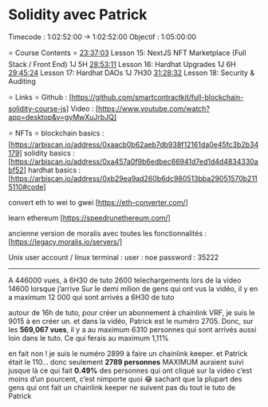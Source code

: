 # Solidity avec Patrick

Timecode : 1:02:52:00 → 1:02:52:00
Objectif : 1:05:00:00

⭐️ Course Contents ⭐
[23:37:03](https://www.youtube.com/watch?v=gyMwXuJrbJQ&t=85023s) Lesson 15: NextJS NFT Marketplace (Full Stack / Front End)
1J 5H [28:53:11](https://www.youtube.com/watch?v=gyMwXuJrbJQ&t=103991s) Lesson 16: Hardhat Upgrades
1J 6H [29:45:24](https://www.youtube.com/watch?v=gyMwXuJrbJQ&t=107124s) Lesson 17: Hardhat DAOs
1J 7H30 [31:28:32](https://www.youtube.com/watch?v=gyMwXuJrbJQ&t=113312s) Lesson 18: Security & Auditing

⭐️ Links ⭐️
Github : [https://github.com/smartcontractkit/full-blockchain-solidity-course-js]
Video : [https://www.youtube.com/watch?app=desktop&v=gyMwXuJrbJQ]

⭐️ NFTs ⭐️
blockchain basics : [https://arbiscan.io/address/0xaacb0b62aeb7db938f12161da0e45fc3b2b34179]
solidity basics : [https://arbiscan.io/address/0xa457a0f9b6edbec66941d7ed1d4d4834330abf52]
hardhat basics : [https://arbiscan.io/address/0xb29ea9ad260b6dc980513bba29051570b2115110#code]

convert eth to wei to gwei
[https://eth-converter.com/]

learn ethereum
[https://speedrunethereum.com/]

ancienne version de moralis avec toutes les fonctionnalités :
[https://legacy.moralis.io/servers/]

Unix user account / linux terminal :
user : noe
password : 35222

---

A 446000 vues, à 6H30 de tuto
2600 telechargements lors de la video
14600 lorsque j’arrive
Sur le demi milion de gens qui ont vus la vidéo, il y en a maximum 12 000 qui sont arrivés a 6H30 de tuto

autour de 16h de tuto, pour créer un abonnement à chainlink VRF, je suis le 9015 à en créer un. et dans la vidéo, Patrick est le numéro 2705.
Donc, sur les **569,067 vues**, il y a au maximum 6310 personnes qui sont arrivés aussi loin dans le tuto. Ce qui ferais au maximum 1,11%

en fait non !
je suis le numéro 2899 à faire un chainlink keeper.
et Patrick était le 110…
donc seulement **2789 personnes** MAXIMUM auraient suivi jusque là
ce qui fait **0.49%** des personnes qui ont cliqué sur la vidéo
c’est moins d’un pourcent, c’est nimporte quoi 😂
sachant que la plupart des gens qui ont fait un chainlink keeper ne suivent pas du tout le tuto de Patrick
